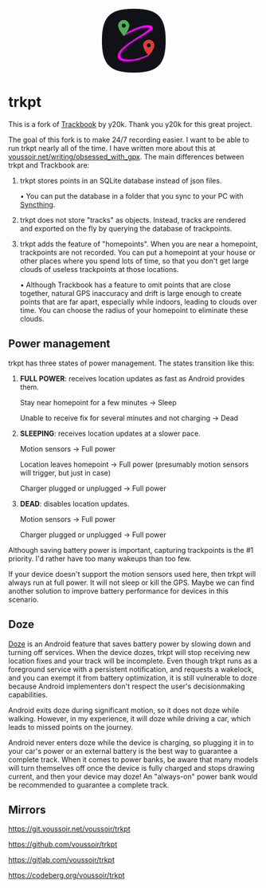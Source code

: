 <p align="center"><img src="https://raw.githubusercontent.com/voussoir/trkpt/master/trkpt_squircle_128x128.png"/></p>

trkpt
=====

This is a fork of [Trackbook](https://codeberg.org/y20k/trackbook) by y20k. Thank you y20k for this great project.

The goal of this fork is to make 24/7 recording easier. I want to be able to run trkpt nearly all of the time. I have written more about this at [voussoir.net/writing/obsessed_with_gpx](https://voussoir.net/writing/obsessed_with_gpx). The main differences between trkpt and Trackbook are:

1. trkpt stores points in an SQLite database instead of json files.

    &bull; You can put the database in a folder that you sync to your PC with [Syncthing](https://f-droid.org/en/packages/com.nutomic.syncthingandroid/).

2. trkpt does not store "tracks" as objects. Instead, tracks are rendered and exported on the fly by querying the database of trackpoints.

3. trkpt adds the feature of "homepoints". When you are near a homepoint, trackpoints are not recorded. You can put a homepoint at your house or other places where you spend lots of time, so that you don't get large clouds of useless trackpoints at those locations.

    &bull; Although Trackbook has a feature to omit points that are close together, natural GPS inaccuracy and drift is large enough to create points that are far apart, especially while indoors, leading to clouds over time. You can choose the radius of your homepoint to eliminate these clouds.

## Power management

trkpt has three states of power management. The states transition like this:

1. **FULL POWER**: receives location updates as fast as Android provides them.

    Stay near homepoint for a few minutes → Sleep

    Unable to receive fix for several minutes and not charging → Dead

2. **SLEEPING**: receives location updates at a slower pace.

    Motion sensors → Full power

    Location leaves homepoint → Full power (presumably motion sensors will trigger, but just in case)

    Charger plugged or unplugged → Full power

3. **DEAD**: disables location updates.

    Motion sensors → Full power

    Charger plugged or unplugged → Full power

Although saving battery power is important, capturing trackpoints is the #1 priority. I'd rather have too many wakeups than too few.

If your device doesn't support the motion sensors used here, then trkpt will always run at full power. It will not sleep or kill the GPS. Maybe we can find another solution to improve battery performance for devices in this scenario.

## Doze

[Doze](https://developer.android.com/training/monitoring-device-state/doze-standby) is an Android feature that saves battery power by slowing down and turning off services. When the device dozes, trkpt will stop receiving new location fixes and your track will be incomplete. Even though trkpt runs as a foreground service with a persistent notification, and requests a wakelock, and you can exempt it from battery optimization, it is still vulnerable to doze because Android implementers don't respect the user's decisionmaking capabilities.

Android exits doze during significant motion, so it does not doze while walking. However, in my experience, it will doze while driving a car, which leads to missed points on the journey.

Android never enters doze while the device is charging, so plugging it in to your car's power or an external battery is the best way to guarantee a complete track. When it comes to power banks, be aware that many models will turn themselves off once the device is fully charged and stops drawing current, and then your device may doze! An "always-on" power bank would be recommended to guarantee a complete track.

## Mirrors

https://git.voussoir.net/voussoir/trkpt

https://github.com/voussoir/trkpt

https://gitlab.com/voussoir/trkpt

https://codeberg.org/voussoir/trkpt
